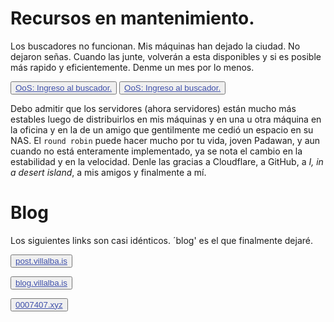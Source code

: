 # Recursos en mantenimiento.

Los buscadores no funcionan. Mis máquinas han dejado la ciudad. No dejaron señas. Cuando las junte, volverán a esta disponibles y si es posible más rapido y eficientemente. Denme un mes por lo menos.

<button class="button buttom1"><a href="https://ministerio.mt.eu.org/recoll/" style="color: #3f50aa"> OoS: Ingreso al buscador.</a></button>
<button class="button buttom1"><a href="http://island.cives.ca.eu.org/recoll/" style="color: #3f50aa"> OoS: Ingreso al buscador.</a></button>
				
Debo admitir que los servidores (ahora servidores) están mucho más estables luego de distribuirlos en mis máquinas y en una u otra máquina en la oficina y en la de un amigo que gentilmente me cedió un espacio en su NAS. El <code>round robin</code> puede hacer mucho por tu vida, joven Padawan, y aun cuando no está enteramente implementado, ya se nota el cambio en la estabilidad y en la velocidad. Denle las gracias a Cloudflare, a GitHub, a _I, in a desert island_, a mis amigos y finalmente a mí.

				
# Blog

Los siguientes links son casi idénticos. ´blog' es el que finalmente dejaré.
				
<button class="button buttom1"><a style="color: #3f50aa" href="https://post.villalba.is/">post.villalba.is</a></button>

<button class="button buttom1"><a style="color: #3f50aa" href="https://blog.villalba.is/">blog.villalba.is</a></button>

<button class="button buttom1"><a style="color: #3f50aa" href="https://www.0007407.xyz/">0007407.xyz</a></button>
